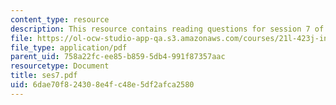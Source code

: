 ```yaml
---
content_type: resource
description: This resource contains reading questions for session 7 of the course.
file: https://ol-ocw-studio-app-qa.s3.amazonaws.com/courses/21l-423j-introduction-to-anglo-american-folk-music-fall-2005/6dae70f824308e4fc48e5df2afca2580_ses7.pdf
file_type: application/pdf
parent_uid: 758a22fc-ee85-b859-5db4-991f87357aac
resourcetype: Document
title: ses7.pdf
uid: 6dae70f8-2430-8e4f-c48e-5df2afca2580
---
```

